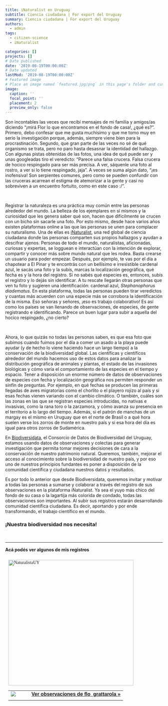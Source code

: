 ```yaml
---
title: iNaturalist en Uruguay
subtitle: Ciencia ciudadana | For export del Uruguay
summary: Ciencia ciudadana | For export del Uruguay
authors:
  - admin
tags:
  - citizen-science
  - iNaturalist

categories: []
projects: []
# Date published
date: '2019-08-19T00:00:00Z'
# Date updated
lastMod: '2019-08-19T00:00:00Z'
# Featured image
# Place an image named `featured.jpg/png` in this page's folder and customize its options here.
image:
  caption: ''
  focal_point: ''
  placement: 2
  preview_only: false
---
```


Son incontables las veces que recibí mensajes de mi familia y amigos/as diciendo “¡mirá Flor lo que encontramos en el fondo de casa!, ¿qué es?”. Primero, debo confesar que me gusta muchísimo y que me tomo muy en serio la investigación porque, además, siempre viene bien para la procrastinación. Segundo, que gran parte de las veces no sé de qué organismo se trata, pero no paro hasta desasnar la identidad del hallazgo. Con algunas pistas obtenidas de las fotos, una idea de qué puede ser y unas googleadas tiro el veredicto: “Parece una falsa crucera. Falsa crucera de hocico respingado para ser más precisa. A ver, sáquenle una foto al rostro, a ver si lo tiene respingado, jaja”. A veces se suma algún dato, “¡es inofensiva! Son serpientes comunes, pero como se pueden confundir con las cruceras acarrean el estigma de atemorizar a la gente y casi no sobreviven a un encuentro fortuito, como en este caso :/”.  

<br>

Registrar la naturaleza es una práctica muy común entre las personas alrededor del mundo. La belleza de los ejemplares en sí mismos y la curiosidad que les genera saber qué son, hacen que difícilmente se crucen con un bicho sin sacarle una foto. Por esto mismo, desde hace varios años existen plataformas online a las que las personas se unen para complacer su naturalismo. Una de ellas es [iNaturalist](https://www.inaturalist.org), una red global de ciencia ciudadana donde las personas comparten sus propios hallazgos y ayudan a descifrar ajenos. Personas de todo el mundo, naturalistas, aficionadas, curiosas y expertas, se logguean e interactúan con la intención de explorar, compartir y conocer más sobre mundo natural que les rodea. Basta crearse un usuario para poder empezar. Después, por ejemplo, te vas por el día a chapotear a El Pinar y te encontrás con un bellísimo e irresistible cardenal azul, le sacás una foto y la subís, marcas la localización geográfica, qué fecha es y la hora del registro. Si no sabés qué especies es, entonces, subís el registro y lo dejás sin identificar. A tu rescate llegarán otras personas que ven tu foto y sugieren una identificación: cardenal azul, *Stephanophorus diadematus*. En esta plataforma, todas las personas pueden tirar veredictos y cuantas más acuerden con una especie más se corrobora la identificación de la misma. Eso señoras y señores, ¡eso es trabajo colaborativo! Es así como los países se van llenando de observaciones, de especies, de gente registrando e identificando. Parece un buen lugar para subir a aquella del hocico respingado, ¿no cierto?   

<br>

Ahora, lo que quizás no todas las personas saben, es que esa foto que subimos cuando fuimos por el día a comer un asado a la playa puede ayudar (y de hecho lo viene haciendo hace un largo tiempo) a la conservación de la biodiversidad global. Las científicas y científicos alrededor del mundo hacemos uso de estos datos para analizar la distribución geográfica de animales y plantas, el estado de las invasiones biológicas y cómo varía el comportamiento de las especies en el tiempo y espacio. Tener a disposición un enorme número de datos de observaciones de especies con fecha y localización geográfica nos permiten responder un sinfín de preguntas. Por ejemplo, en qué fechas se producen las primeras llegadas de aves migratorias como el chorlito o el playero rojizo al país y si esas fechas vienen variando con el cambio climático. O también, cuáles son las zonas en las que se registran especies introducidas, no nativas e invasivas, como la rana toro o la zarzamora, y cómo avanza su presencia en el territorio a lo largo del tiempo. Además, si el patrón de manchas de un margay es el mismo en Uruguay que en el norte de Brasil o a qué hora suelen verse los zorros de monte en nuestro país y si esa hora del día es igual para otros zorros de Sudamérica.  


En [Biodiversidata](https://www.biodiversidata.org), el Consorcio de Datos de Biodiversidad del Uruguay, estamos usando datos de observaciones y colectas para generar investigación que permita tomar mejores decisiones de cara a la conservación de nuestro patrimonio natural. Queremos, también, mejorar el acceso al conocimiento sobre la biodiversidad de nuestro país, y por eso uno de nuestros principios fundantes es poner a disposición de la comunidad científica y ciudadana nuestros datos y resultados.  


Es por todo lo anterior que desde Biodiversidata, queremos invitar y motivar a todas las personas a sumarse y colaborar a través del registro de sus observaciones en la plataforma iNaturalist. Ya sea el yuyo más chico del fondo de su casa o la lagartija más colorida de condado, todas las observaciones son importantes. Al subir sus registros estarán desarrollando comunidad científica ciudadana. Es decir, aportando y por ende transformando, el trabajo científico en el mundo.  


### ¡Nuestra biodiversidad nos necesita!

<br>

---

**Acá podés ver algunos de mis registros**


<style type="text/css" media="screen">
.inat-widget { font-family: Georgia, serif; padding: 10px; line-height: 1;}
.inat-widget-header {margin-bottom: 10px; vertical-align: left;}
.inat-widget td {vertical-align: top; padding-bottom: 10px;}
.inat-label { color: #888; }
.inat-meta { font-size: smaller; margin-top: 3px; line-height: 1.2;}
.inat-observation-body, .inat-user-body { padding-left: 10px; }
.inat-observation-image {text-align: center;}
.inat-observation-image, .inat-user-image { width: 48px; display: inline-block; }
.inat-observation-image img, .inat-user-image img { max-width: 48px; }
.inat-observation-image img { vertical-align: middle; }
.inat-widget-small .inat-observation-image { display:block; float: left; margin: 0 3px 3px 0; height:48px;}
.inat-label, .inat-value, .inat-user { font-family: "Trebuchet MS", Arial, sans-serif; }
.inat-user-body {vertical-align: middle;}
.inat-widget td.inat-user-body {vertical-align: middle;}
.inat-widget .inat-footer td.inat-value {vertical-align: middle; padding-left: 10px;}
</style>
<div class="inat-widget">
    <div class="inat-widget-header">
      <a href="https://www.naturalista.uy"><img alt="NaturalistaUY" src="https://static.inaturalist.org/sites/28-logo.svg?1632522582" width="400"/></a>  
    </div>
  <script type="text/javascript" charset="utf-8" src="https://www.naturalista.uy/observations/flo_grattarola.widget?layout=large&limit=10&order=asc&order_by=created_at"></script>
  <table class="inat-footer">
    <tr class="inat-user">
        <td class="inat-user-image">
          <a border="0" href="https://www.naturalista.uy/observations/flo_grattarola"><img class="usericon" src="https://static.inaturalist.org/attachments/users/icons/736016/thumb.jpeg?1513353273" /></a>
        </td>
      <td class="inat-value">
        <strong>
            <a href="https://www.naturalista.uy/observations/flo_grattarola">Ver observaciones de flo_grattarola »</a>
        </strong>
      </td>
    </tr>
  </table>
</div>
